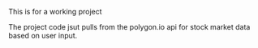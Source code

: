 This is for a working project

The project code jsut pulls from the polygon.io api for stock market data based on user input.
